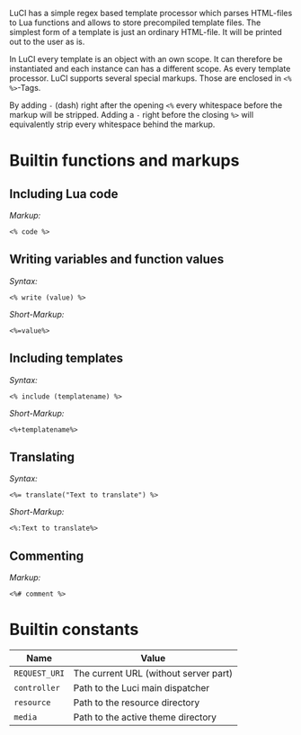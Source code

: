LuCI has a simple regex based template processor which parses HTML-files to Lua functions and allows to store precompiled template files.
The simplest form of a template is just an ordinary HTML-file. It will be printed out to the user as is.

In LuCI every template is an object with an own scope. It can therefore be instantiated and each instance can has a different scope. As every template processor. LuCI supports several special markups. Those are enclosed in `<% %>`-Tags.

By adding `-` (dash) right after the opening `<%` every whitespace before the markup will be stripped. Adding a `-` right before the closing `%>` will equivalently strip every whitespace behind the markup.


# Builtin functions and markups
## Including Lua code
*Markup:*
	
	<% code %>
	


## Writing variables and function values
*Syntax:*
	
	<% write (value) %>
	

*Short-Markup:*
	
	<%=value%>
	

## Including templates
*Syntax:*
	
	<% include (templatename) %>
	

*Short-Markup:*
	
	<%+templatename%>
	


## Translating
*Syntax:*
	
	<%= translate("Text to translate") %>
	


*Short-Markup:*
	
	<%:Text to translate%>
	


## Commenting
*Markup:*
	
	<%# comment %>
	

# Builtin constants
| Name | Value |
---------|---------
|`REQUEST_URI`|The current URL (without server part)|
|`controller`|Path to the Luci main dispatcher|
|`resource`|Path to the resource directory|
|`media`|Path to the active theme directory|
